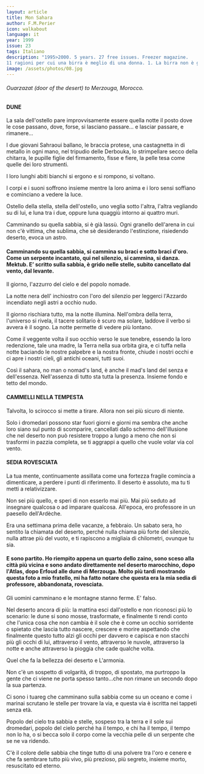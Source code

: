 ```yaml
---
layout: article
title: Mon Sahara
author: F.M.Perier
icon: walkabout
language: it
year: 1999
issue: 23
tags: Italiano
description: "1995>2000. 5 years. 27 free issues. Freezer magazine.
11 ragioni per cui una birra è meglio di una donna. 1. La birra non è gelosa quando ti fai un'altra birra. 2. Puoi condividere una birra con gli amici. 3. Puoi farti una birra in pubblico senza problemi."
image: /assets/photos/08.jpg
---
```


###### Ouarzazat (door of the desert) to Merzouga, Morocco.

#### DUNE
La sala dell'ostello pare improvvisamente essere quella notte il posto dove le cose passano, dove, forse, si lasciano passare... e lasciar passare, e rimanere...

I due giovani Sahraoui ballano, le braccia protese, una castagnetta in di metallo in ogni mano, nel tripudio delle Derbouka, lo strimpellare secco della chitarra, le pupille figlie del firmamento, fisse e fiere, la pelle tesa come quelle dei loro strumenti.

I loro lunghi abiti bianchi si ergono e si rompono, si voltano.

I corpi e i suoni soffrono insieme mentre la loro anima e i loro sensi soffiano e cominciano a vedere la luce.

Ostello della stella, stella dell'ostello, uno veglia sotto l'altra, l'altra vegliando su di lui, e luna tra i due, oppure luna quaggiù intorno ai quattro muri.

Camminando su quella sabbia, si è già lassù. Ogni granello dell'arena in cui non c'è vittima, che sublima, che sè desiderando l'estinzione, risiedendo deserto, evoca un astro.

#### Camminando su quella sabbia, si cammina su braci e sotto braci d'oro. Come un serpente incantato, qui nel silenzio, si cammina, si danza. Mektub. E’ scritto sulla sabbia, è grido nelle stelle, subito cancellato dal vento, dal levante.

Il giorno, I'azzurro del cielo e del popolo nomade.

La notte nera dell' inchiostro con l'oro del silenzio per leggerci l'Azzardo incendiato negli astri a occhio nudo.

Il giorno rischiara tutto, ma la notte illumina. Nell'ombra della terra, l'universo si rivela, il tacere solitario è scuro ma solare, laddove il verbo si avvera è il sogno. La notte permette di vedere più lontano.

Come il veggente volta il suo occhio verso le sue tenebre, essendo la loro redenzione, tale una madre, la Terra nella sua orbita gira, e ci tuffa nella notte baciando le nostre palpebre e la nostra fronte, chiude i nostri occhi e ci apre i nostri cieli, gli antichi oceani, tutti suoi.

Così il sahara, no man o nomad's land, è anche il mad's land del senza e dell'essenza. Nell'assenza di tutto sta tutta la presenza. Insieme fondo e tetto del mondo.

#### CAMMELLI NELLA TEMPESTA
Talvolta, lo scirocco si mette a tirare. Allora non sei più sicuro di niente.

Solo i dromedari possono star fuori giorni e giorni ma sembra che anche loro siano sul punto di scomparire, cancellati dallo schermo dell'illusione che nel deserto non può resistere troppo a lungo a meno che non si trasformi in pazzia completa, se ti aggrappi a quello che vuole volar via col vento.

#### SEDIA ROVESCIATA

La tua mente, continuamente assillata come una fortezza fragile comincia a dimenticare, a perdere i punti di riferimento. Il deserto è assoluto, ma tu ti metti a relativizzare.

Non sei più quello, e speri di non esserlo mai più. Mai più seduto ad insegnare qualcosa o ad imparare qualcosa. All'epoca, ero professore in un paesello dell'Ardèche.

Era una settimana prima delle vacanze, a febbraio. Un sabato sera, ho sentito la chiamata del deserto, perché nulla chiama più forte del silenzio, nulla attrae più del vuoto, e ti rapiscono a migliaia di chilometri, ovunque tu sia.

#### E sono partito. Ho riempito appena un quarto dello zaino, sono sceso alla città più vicina e sono andato direttamente nel deserto marocchino, dopo l'Atlas, dopo Erfoud alle dune di Merzouga. Molto più tardi mostrando questa foto a mio fratello, mi ha fatto notare che questa era la mia sedia di professore, abbandonata, rovesciata.

Gli uomini camminano e le montagne stanno ferme. E' falso.

Nel deserto ancora di più: la mattina esci dall'ostello e non riconosci più Io scenario: le dune si sono mosse, trasformate, e finalmente ti rendi conto che l'unica cosa che non cambia è il sole che è come un occhio sorridente o spietato che lascia tutto nascere, crescere e morire aspettando che finalmente questo tutto alzi gli occhi per davvero e capisca e non stacchi più gli occhi di lui, attraverso il vento, attraverso le nuvole, attraverso la notte e anche attraverso la pioggia che cade qualche volta.

Quel che fa la bellezza dei deserto e L'armonia.

Non c'è un sospetto di volgarità, di troppo, di spostato, ma purtroppo la gente che ci viene ne porta spesso tanto...che non rimane un secondo dopo la sua partenza.

Ci sono i tuareg che camminano sulla sabbia come su un oceano e come i marinai scrutano le stelle per trovare la via, e questa via è iscritta nei tappeti senza età.

Popolo del cielo tra sabbia e stelle, sospeso tra la terra e il sole sui dromedari, popolo del cielo perché ha il tempo, e chi ha il tempo, il tempo non lo ha, o si becca solo il corpo come la vecchia pelle di un serpente che se ne va ridendo.

C'è il colore delle sabbia che tinge tutto di una polvere tra l'oro e cenere e che fa sembrare tutto più vivo, più prezioso, più segreto, insieme morto, resuscitato ed eterno.
